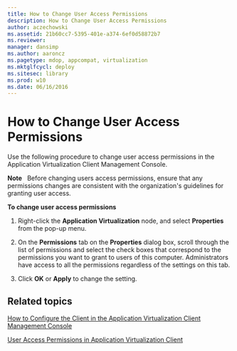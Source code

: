 ```yaml
---
title: How to Change User Access Permissions
description: How to Change User Access Permissions
author: aczechowski
ms.assetid: 21b60cc7-5395-401e-a374-6ef0d58872b7
ms.reviewer: 
manager: dansimp
ms.author: aaroncz
ms.pagetype: mdop, appcompat, virtualization
ms.mktglfcycl: deploy
ms.sitesec: library
ms.prod: w10
ms.date: 06/16/2016
---
```



# How to Change User Access Permissions


Use the following procedure to change user access permissions in the Application Virtualization Client Management Console.

**Note**  
Before changing users access permissions, ensure that any permissions changes are consistent with the organization's guidelines for granting user access.

 

**To change user access permissions**

1.  Right-click the **Application Virtualization** node, and select **Properties** from the pop-up menu.

2.  On the **Permissions** tab on the **Properties** dialog box, scroll through the list of permissions and select the check boxes that correspond to the permissions you want to grant to users of this computer. Administrators have access to all the permissions regardless of the settings on this tab.

3.  Click **OK** or **Apply** to change the setting.

## Related topics


[How to Configure the Client in the Application Virtualization Client Management Console](how-to-configure-the-client-in-the-application-virtualization-client-management-console.md)

[User Access Permissions in Application Virtualization Client](user-access-permissions-in-application-virtualization-client.md)

 

 





